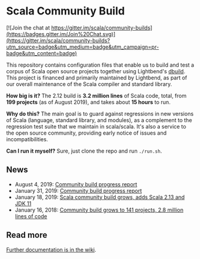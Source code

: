 # Scala Community Build

[![Join the chat at https://gitter.im/scala/community-builds](https://badges.gitter.im/Join%20Chat.svg)](https://gitter.im/scala/community-builds?utm_source=badge&utm_medium=badge&utm_campaign=pr-badge&utm_content=badge)

This repository contains configuration files that enable us to build and test
a corpus of Scala open source projects together using Lightbend's
[dbuild](https://github.com/lightbend/dbuild). This project is financed and 
primarily maintained by Lightbend, as part of our overall maintenance of the 
Scala compiler and standard library.

**How big is it?**
The 2.12 build is **3.2 million lines** of Scala code, total,
from **199 projects** (as of August 2019),
and takes about **15 hours** to run.

**Why do this?** The main goal is to guard against regressions in new
versions of Scala (language, standard library, and modules), as a complement
to the regression test suite that we maintain in scala/scala. It's also
a service to the open source community, providing early notice of
issues and incompatibilities.

**Can I run it myself?** Sure, just clone the repo and run `./run.sh`.

## News

* August 4, 2019: [Community build progress report](https://contributors.scala-lang.org/t/community-build-progress-report-august-2019/3573/6)
* January 31, 2019: [Community build progress report](https://contributors.scala-lang.org/t/community-build-progress-report/2792)
* January 18, 2019: [Scala community build grows, adds Scala 2.13 and JDK 11](https://www.scala-lang.org/2019/01/18/community-build.html)
* January 16, 2018: [Community build grows to 141 projects, 2.8 million lines of code](http://scala-lang.org/2018/01/16/community-build-growth.html)

## Read more

[Further documentation is in the wiki](https://github.com/scala/community-builds/wiki).
